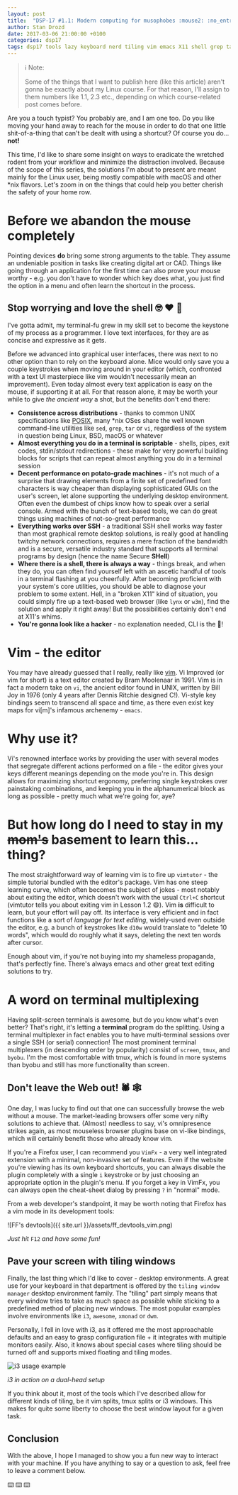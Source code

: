 ```yaml
---
layout: post
title:  "DSP-17 #1.1: Modern computing for musophobes :mouse2: :no_entry_sign:"
author: Stan Drozd
date: 2017-03-06 21:00:00 +0100
categories: dsp17
tags: dsp17 tools lazy keyboard nerd tiling vim emacs X11 shell grep tar sed
---
```

> :information_source: Note:
>
> Some of the things that I want to publish here (like this article) aren't
> gonna be exactly about my Linux course. For that reason, I'll assign to them
> numbers like 1.1, 2.3 etc., depending on which course-related post comes
> before.

Are you a touch typist? You probably are, and I am one too. Do you like moving
your hand away to reach for the mouse in order to do that one little
shit-of-a-thing that can't be dealt with using a shortcut? Of course you do...
**not!**

This time, I'd like to share some insight on ways to eradicate the wretched
rodent from your workflow and minimize the distraction involved. Because of the
scope of this series, the solutions I'm about to present are meant mainly for
the Linux user, being mostly compatible with macOS and other \*nix flavors.
Let's zoom in on the things that could help you better cherish the safety of
your home row.

# Before we abandon the mouse completely
Pointing devices **do** bring some strong arguments to the table. They assume an
undeniable position in tasks like creating digital art or CAD. Things like going
through an application for the first time can also prove your mouse worthy -
e.g. you don't have to wonder which key does what, you just find the option in a
menu and often learn the shortcut in the process.

## Stop worrying and love the shell :nerd_face: :heart: :shell:
I've gotta admit, my terminal-fu grew in my skill set to become the keystone of
my process as a programmer. I love text interfaces, for they are as concise and
expressive as it gets.

Before we advanced into graphical user interfaces, there was next to no other
option than to rely on the keyboard alone. Mice would only save you a couple
keystrokes when moving around in your editor (which, confronted with a text UI
masterpiece like vim wouldn't necessarily mean an improvement). Even today
almost every text application is easy on the mouse, if supporting it at all. For
that reason alone, it may be worth your while to give _the ancient way_ a shot,
but the benefits don't end there:

* **Consistence across distributions** - thanks to common UNIX specifications
  like [POSIX][posix], many \*nix OSes share the well known command-line
  utilities like `sed`, `grep`, `tar` or `vi`, regardless of the system in
  question being Linux, BSD, macOS or whatever
* **Almost everything you do in a terminal is scriptable** - shells,
  pipes, exit codes, stdin/stdout redirections - these make for very powerful
  building blocks for scripts that can repeat almost anything you do in a
  terminal session
* **Decent performance on potato-grade machines** - it's not much of a surprise
  that drawing elements from a finite set of predefined font characters is way
  cheaper than displaying sophisticated GUIs on the user's screen, let alone
  supporting the underlying desktop environment. Often even the dumbest of chips
  know how to speak over a serial console. Armed with the bunch of text-based
  tools, we can do great things using machines of not-so-great performance
* **Everything works over SSH** - a traditional SSH shell works way faster than
  most graphical remote desktop solutions, is really good at handling twitchy
  network connections, requires a mere fraction of the bandwidth and is a
  secure, versatile industry standard that supports all terminal programs by
  design (hence the name Secure **SHell**)
* **Where there is a shell, there is always a way** - things break, and when
  they do, you can often find yourself left with an ascetic handful of tools in
  a terminal flashing at you cheerfully. After becoming proficient with your
  system's core utilities, you should be able to diagnose your problem to some
  extent. Hell, in a "broken X11" kind of situation, you could simply fire up a
  text-based web browser (like `lynx` or `w3m`), find the solution and apply it
  right away! But the possibilities certainly don't end at X11's whims.
* **You're gonna look like a hacker** - no explanation needed,
  CLI is the :hankey:!

# Vim - **the** editor
You may have already guessed that I really, really like [vim][vim-website].  Vi
Improved (or vim for short) is a text editor created by Bram Moolenaar in 1991\.
Vim is in fact a modern take on `vi`, the ancient editor found in UNIX, written
by Bill Joy in 1976 (only 4 years after Dennis Ritchie designed C!).  Vi-style
key bindings seem to transcend all space and time, as there even exist key maps
for vi[m]'s infamous archenemy - `emacs`.

# Why use it?
Vi's renowned interface works by providing the user with several modes that
segregate different actions performed on a file - the editor gives your keys
different meanings depending on the mode you're in. This design allows for
maximizing shortcut ergonomy, preferring single keystrokes over painstaking
combinations, and keeping you in the alphanumerical block as long as possible -
pretty much what we're going for, aye?

# But how long do I need to stay in my ~~mom's~~ basement to learn this... thing?
The most straightforward way of learning vim is to fire up `vimtutor` - the
simple tutorial bundled with the editor's package. Vim has one steep learning
curve, which often becomes the subject of jokes - most notably about exiting the
editor, which doesn't work with the usual `Ctrl+C` shortcut (vimtutor tells you
about exiting vim in Lesson 1.2 :smile:). Vim **is** difficult to learn, but
your effort will pay off. Its interface is very efficient and in fact functions
like a sort of _language for text editing_, widely-used even outside
the editor, e.g.  a bunch of keystrokes like `d10w` would translate to "delete
10 words", which would do roughly what it says, deleting the next ten words
after cursor.

Enough about vim, if you're not buying into my shameless propaganda, that's
perfectly fine. There's always emacs and other great text editing solutions
to try.

# A word on terminal multiplexing
Having split-screen terminals is awesome, but do you know what's even better?
That's right, it's letting a **terminal** program do the splitting. Using a
terminal multiplexer in fact enables you to have multi-terminal sessions over a
single SSH (or serial) connection! The most prominent terminal multiplexers (in
descending order by popularity) consist of `screen`, `tmux`, and `byobu`. I'm
the most comfortable with tmux, which is found in more systems than byobu and
still has more functionality than screen.

## Don't leave the Web out! :spider: :spider_web:
One day, I was lucky to find out that one can successfully browse the web
without a mouse. The market-leading browsers offer some very nifty solutions to
achieve that. (Almost) needless to say, vi's omnipresence strikes again, as most
mouseless browser plugins base on vi-like bindings, which will certainly benefit
those who already know vim.

If you're a Firefox user, I can recommend you `VimFx` - a very well integrated
extension with a minimal, non-invasive set of features. Even if the website
you're viewing has its own keyboard shortcuts, you can always disable the plugin
completely with a single `i` keystroke or by just choosing an appropriate option
in the plugin's menu. If you forget a key in VimFx, you can always open the
cheat-sheet dialog by pressing `?` in "normal" mode.

From a web developer's standpoint, it may be worth noting that Firefox has a vim
mode in its development tools:

![FF's devtools]({{ site.url }}/assets/ff_devtools_vim.png)

*Just hit* `F12` *and have some fun!*

## Pave your screen with tiling windows
Finally, the last thing which I'd like to cover - desktop environments. A great
use for your keyboard in that department is offered by the `tiling window
manager` desktop environment family. The "tiling" part simply means that every
window tries to take as much space as possible while sticking to a predefined
method of placing new windows. The most popular examples involve environments
like `i3`, `awesome`, `xmonad` or `dwm`.

Personally, I fell in love with i3, as it offered me the most approachable
defaults and an easy to grasp configuration file + it integrates with multiple
monitors easily. Also, it knows about special cases where tiling should be
turned off and supports mixed floating and tiling modes.

![i3 usage example](http://andykdocs.de/development/Productivity/i3-Window-Manager/files/window-setup-for-development/with-i3/Animation-Window-Arrangement-Workflow-Development-with-i3.gif)

*i3 in action on a dual-head setup*

If you think about it, most of the tools which I've described allow for
different kinds of tiling, be it vim splits, tmux splits or i3 windows. This
makes for quite some liberty to choose the best window layout for a given task.

## Conclusion
With the above, I hope I managed to show you a fun new way to interact with your
machine. If you have anything to say or a question to ask, feel free to leave a
comment below.

:keyboard: :keyboard: :keyboard:

[posix]:https://en.wikipedia.org/wiki/POSIX
[vim-website]:http://www.vim.org/
[bram-mol]:https://en.wikipedia.org/wiki/Bram_Moolenaar
